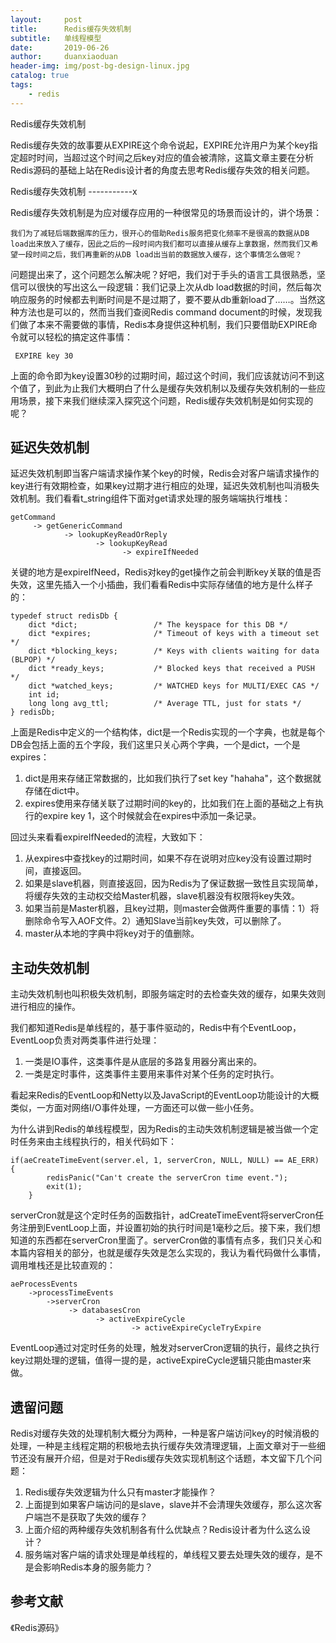 ```yaml
---
layout:     post
title:      Redis缓存失效机制
subtitle:   单线程模型
date:       2019-06-26
author:     duanxiaoduan
header-img: img/post-bg-design-linux.jpg
catalog: true
tags:
    - redis
---
```


Redis缓存失效机制


Redis缓存失效的故事要从EXPIRE这个命令说起，EXPIRE允许用户为某个key指定超时时间，当超过这个时间之后key对应的值会被清除，这篇文章主要在分析Redis源码的基础上站在Redis设计者的角度去思考Redis缓存失效的相关问题。

Redis缓存失效机制
-----------x

Redis缓存失效机制是为应对缓存应用的一种很常见的场景而设计的，讲个场景：

    我们为了减轻后端数据库的压力，很开心的借助Redis服务把变化频率不是很高的数据从DB load出来放入了缓存，因此之后的一段时间内我们都可以直接从缓存上拿数据，然而我们又希望一段时间之后，我们再重新的从DB load出当前的数据放入缓存，这个事情怎么做呢？

问题提出来了，这个问题怎么解决呢？好吧，我们对于手头的语言工具很熟悉，坚信可以很快的写出这么一段逻辑：我们记录上次从db load数据的时间，然后每次响应服务的时候都去判断时间是不是过期了，要不要从db重新load了……。当然这种方法也是可以的，然而当我们查阅Redis command document的时候，发现我们做了本来不需要做的事情，Redis本身提供这种机制，我们只要借助EXPIRE命令就可以轻松的搞定这件事情：

     EXPIRE key 30

上面的命令即为key设置30秒的过期时间，超过这个时间，我们应该就访问不到这个值了，到此为止我们大概明白了什么是缓存失效机制以及缓存失效机制的一些应用场景，接下来我们继续深入探究这个问题，Redis缓存失效机制是如何实现的呢？

延迟失效机制
------

延迟失效机制即当客户端请求操作某个key的时候，Redis会对客户端请求操作的key进行有效期检查，如果key过期才进行相应的处理，延迟失效机制也叫消极失效机制。我们看看t_string组件下面对get请求处理的服务端端执行堆栈：

    getCommand 
         -> getGenericCommand 
                -> lookupKeyReadOrReply 
                       -> lookupKeyRead 
                             -> expireIfNeeded

关键的地方是expireIfNeed，Redis对key的get操作之前会判断key关联的值是否失效，这里先插入一个小插曲，我们看看Redis中实际存储值的地方是什么样子的：

    typedef struct redisDb {
        dict *dict;                 /* The keyspace for this DB */
        dict *expires;              /* Timeout of keys with a timeout set */
        dict *blocking_keys;        /* Keys with clients waiting for data (BLPOP) */
        dict *ready_keys;           /* Blocked keys that received a PUSH */
        dict *watched_keys;         /* WATCHED keys for MULTI/EXEC CAS */
        int id;
        long long avg_ttl;          /* Average TTL, just for stats */
    } redisDb;

上面是Redis中定义的一个结构体，dict是一个Redis实现的一个字典，也就是每个DB会包括上面的五个字段，我们这里只关心两个字典，一个是dict，一个是expires：

1.  dict是用来存储正常数据的，比如我们执行了set key "hahaha"，这个数据就存储在dict中。
2.  expires使用来存储关联了过期时间的key的，比如我们在上面的基础之上有执行的expire key 1，这个时候就会在expires中添加一条记录。

回过头来看看expireIfNeeded的流程，大致如下：

1.  从expires中查找key的过期时间，如果不存在说明对应key没有设置过期时间，直接返回。
2.  如果是slave机器，则直接返回，因为Redis为了保证数据一致性且实现简单，将缓存失效的主动权交给Master机器，slave机器没有权限将key失效。
3.  如果当前是Master机器，且key过期，则master会做两件重要的事情：1）将删除命令写入AOF文件。2）通知Slave当前key失效，可以删除了。
4.  master从本地的字典中将key对于的值删除。

主动失效机制
------

主动失效机制也叫积极失效机制，即服务端定时的去检查失效的缓存，如果失效则进行相应的操作。

我们都知道Redis是单线程的，基于事件驱动的，Redis中有个EventLoop，EventLoop负责对两类事件进行处理：

1.  一类是IO事件，这类事件是从底层的多路复用器分离出来的。
2.  一类是定时事件，这类事件主要用来事件对某个任务的定时执行。

看起来Redis的EventLoop和Netty以及JavaScript的EventLoop功能设计的大概类似，一方面对网络I/O事件处理，一方面还可以做一些小任务。

为什么讲到Redis的单线程模型，因为Redis的主动失效机制逻辑是被当做一个定时任务来由主线程执行的，相关代码如下：

    if(aeCreateTimeEvent(server.el, 1, serverCron, NULL, NULL) == AE_ERR) {
            redisPanic("Can't create the serverCron time event.");
            exit(1);
        }

serverCron就是这个定时任务的函数指针，adCreateTimeEvent将serverCron任务注册到EventLoop上面，并设置初始的执行时间是1毫秒之后。接下来，我们想知道的东西都在serverCron里面了。serverCron做的事情有点多，我们只关心和本篇内容相关的部分，也就是缓存失效是怎么实现的，我认为看代码做什么事情，调用堆栈还是比较直观的：

    aeProcessEvents
        ->processTimeEvents
            ->serverCron 
                 -> databasesCron 
                       -> activeExpireCycle 
                               -> activeExpireCycleTryExpire

EventLoop通过对定时任务的处理，触发对serverCron逻辑的执行，最终之执行key过期处理的逻辑，值得一提的是，activeExpireCycle逻辑只能由master来做。

遗留问题
----

Redis对缓存失效的处理机制大概分为两种，一种是客户端访问key的时候消极的处理，一种是主线程定期的积极地去执行缓存失效清理逻辑，上面文章对于一些细节还没有展开介绍，但是对于Redis缓存失效实现机制这个话题，本文留下几个问题：

1.  Redis缓存失效逻辑为什么只有master才能操作？
2.  上面提到如果客户端访问的是slave，slave并不会清理失效缓存，那么这次客户端岂不是获取了失效的缓存？
3.  上面介绍的两种缓存失效机制各有什么优缺点？Redis设计者为什么这么设计？
4.  服务端对客户端的请求处理是单线程的，单线程又要去处理失效的缓存，是不是会影响Redis本身的服务能力？

参考文献
----

《Redis源码》